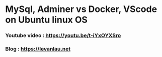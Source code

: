 # MySql, Adminer vs Docker, VScode on Ubuntu linux OS

### Youtube video : https://youtu.be/t-iYxOYXSro
### Blog : https://levanlau.net
